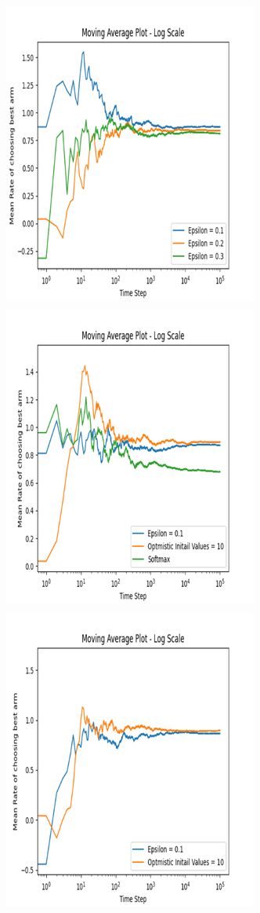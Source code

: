 <p align="center">
  <img width="900" height="600" src="https://github.com/pitaya943/python/blob/master/.vscode/Test/epsilonGreedy.png">
</p>
<p align="center">
  <img width="900" height="600" src="https://github.com/pitaya943/python/blob/master/.vscode/Test/withSoftmax.png">
</p>
<p align="center">
  <img width="900" height="600" src="https://github.com/pitaya943/python/blob/master/.vscode/Test/epsilonVsOIV.png">
</p>
